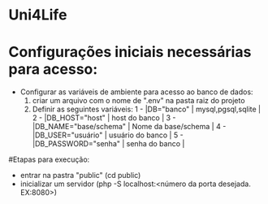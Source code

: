 # Uni4Life

# Configurações iniciais necessárias para acesso:
- Configurar as variáveis de ambiente para acesso ao banco de dados:
  1. criar um arquivo com o nome de ".env" na pasta raiz do projeto
  2. Definir as seguintes variáveis:
     1 - |DB="banco"                      |  mysql,pgsql,sqlite  |
     2 - |DB_HOST="host"                  |  host do banco       |
     3 - |DB_NAME="base/schema"           |  Nome da base/schema |
     4 - |DB_USER="usuário"               |  usuário do banco    |
     5 - |DB_PASSWORD="senha"             |  senha do banco      |
     
#Etapas para execução:
- entrar na pastra "public" (cd public)
- inicializar um servidor (php -S localhost:<número da porta desejada. EX:8080>)
